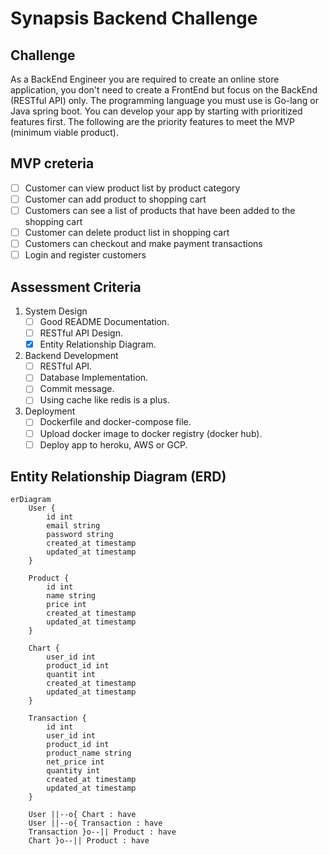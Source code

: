 # Synapsis Backend Challenge

## Challenge

As a BackEnd Engineer you are required to create an online store application, you don't need to create a FrontEnd but focus on the BackEnd (RESTful API) only. The programming language you must use is Go-lang or Java spring boot.
You can develop your app by starting with prioritized features first. The following are the priority features to meet the MVP (minimum viable product).

## MVP creteria

- [ ] Customer can view product list by product category
- [ ] Customer can add product to shopping cart
- [ ] Customers can see a list of products that have been added to the shopping cart
- [ ] Customer can delete product list in shopping cart
- [ ] Customers can checkout and make payment transactions
- [ ] Login and register customers

## Assessment Criteria

1. System Design
   - [ ] Good README Documentation.
   - [ ] RESTful API Design.
   - [x] Entity Relationship Diagram.

2. Backend Development
   - [ ] RESTful API.
   - [ ] Database Implementation.
   - [ ] Commit message.
   - [ ] Using cache like redis is a plus.

3. Deployment
   - [ ] Dockerfile and docker-compose file.
   - [ ] Upload docker image to docker registry (docker hub).
   - [ ] Deploy app to heroku, AWS or GCP.

## Entity Relationship Diagram (ERD)

```mermaid
erDiagram
    User {
        id int
        email string
        password string
        created_at timestamp
        updated_at timestamp
    }

    Product {
        id int
        name string
        price int
        created_at timestamp
        updated_at timestamp
    }

    Chart {
        user_id int
        product_id int
        quantit int
        created_at timestamp
        updated_at timestamp
    }

    Transaction {
        id int
        user_id int
        product_id int
        product_name string
        net_price int
        quantity int
        created_at timestamp
        updated_at timestamp
    }

    User ||--o{ Chart : have 
    User ||--o{ Transaction : have 
    Transaction }o--|| Product : have 
    Chart }o--|| Product : have 
```
